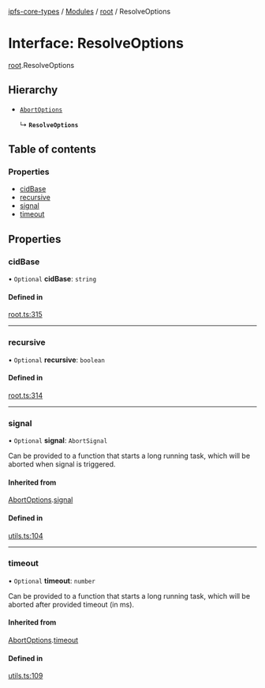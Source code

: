 [ipfs-core-types](../README.md) / [Modules](../modules.md) / [root](../modules/root.md) / ResolveOptions

# Interface: ResolveOptions

[root](../modules/root.md).ResolveOptions

## Hierarchy

- [`AbortOptions`](index.AbortOptions.md)

  ↳ **`ResolveOptions`**

## Table of contents

### Properties

- [cidBase](root.ResolveOptions.md#cidbase)
- [recursive](root.ResolveOptions.md#recursive)
- [signal](root.ResolveOptions.md#signal)
- [timeout](root.ResolveOptions.md#timeout)

## Properties

### cidBase

• `Optional` **cidBase**: `string`

#### Defined in

[root.ts:315](https://github.com/ipfs/js-ipfs/blob/1655368d/packages/ipfs-core-types/src/root.ts#L315)

___

### recursive

• `Optional` **recursive**: `boolean`

#### Defined in

[root.ts:314](https://github.com/ipfs/js-ipfs/blob/1655368d/packages/ipfs-core-types/src/root.ts#L314)

___

### signal

• `Optional` **signal**: `AbortSignal`

Can be provided to a function that starts a long running task, which will
be aborted when signal is triggered.

#### Inherited from

[AbortOptions](index.AbortOptions.md).[signal](index.AbortOptions.md#signal)

#### Defined in

[utils.ts:104](https://github.com/ipfs/js-ipfs/blob/1655368d/packages/ipfs-core-types/src/utils.ts#L104)

___

### timeout

• `Optional` **timeout**: `number`

Can be provided to a function that starts a long running task, which will
be aborted after provided timeout (in ms).

#### Inherited from

[AbortOptions](index.AbortOptions.md).[timeout](index.AbortOptions.md#timeout)

#### Defined in

[utils.ts:109](https://github.com/ipfs/js-ipfs/blob/1655368d/packages/ipfs-core-types/src/utils.ts#L109)
